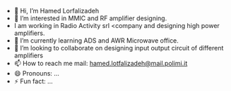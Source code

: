 - 👋 Hi, I’m Hamed Lorfalizadeh
- 👀 I’m interested in MMIC and RF amplifier designing.
- I am working in Radio Activity srl <company and designing high power amplifiers.
- 🌱 I’m currently learning ADS and AWR Microwave office.
- 💞️ I’m looking to collaborate on designing input output circuit of different amplifiers
- 📫 How to reach me mail: hamed.lotfalizadeh@mail.polimi.it
- 😄 Pronouns: ...
- ⚡ Fun fact: ...

<!---
HMDLFT/HMDLFT is a ✨ special ✨ repository because its `README.md` (this file) appears on your GitHub profile.
You can click the Preview link to take a look at your changes.
--->
